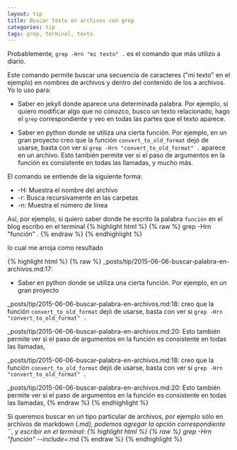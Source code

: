 ```yaml
---
layout: tip
title: Buscar texto en archivos con grep
categories: tip
tags: grep, terminal, texto
---
```


Probablemente, `grep -Hrn "mi texto" .` es el comando que más utilizo a diario.

Este comando permite buscar una secuencia de caracteres ("mi texto" en el ejemplo)
en nombres de archivos y dentro del contenido de los a archivos. Yo lo uso para:

 * Saber en jekyll donde aparece una determinada palabra. Por ejemplo, si quiero modificar
algo que no conozco, busco un texto relacionado, hago el `grep` correspondiente y 
veo en todas las partes que el texto aparece.

 * Saber en python donde se utiliza una cierta función. Por ejemplo, en un gran proyecto
creo que la función `convert_to_old_format` dejó de usarse, basta con ver si `grep -Hrn "convert_to_old_format" .`
aparece en un archivo. 
Esto también permite ver si el paso de argumentos en la función es consistente en todas las llamadas,
y mucho más.

El comando se entiende de la siguiente forma:

 * -H: Muestra el nombre del archivo
 * -r: Busca recursivamente en las carpetas
 * -n: Muestra el número de línea
 
Así, por ejemplo, si quiero saber donde he escrito la palabra `función` en el blog escribo en el terminal
{% highlight html %}
{% raw %}
grep -Hrn "función" .
{% endraw %}
{% endhighlight %}

lo cual me arroja como resultado

{% highlight html %}
{% raw %}
_posts/tip/2015-06-06-buscar-palabra-en-archivos.md:17: 
 * Saber en python donde se utiliza una cierta función. Por ejemplo, en un gran proyecto

_posts/tip/2015-06-06-buscar-palabra-en-archivos.md:18:
creo que la función `convert_to_old_format` dejó de usarse, basta con ver si `grep -Hrn "convert_to_old_format" .`

_posts/tip/2015-06-06-buscar-palabra-en-archivos.md:20:
Esto también permite ver si el paso de argumentos en la función es consistente en todas las llamadas,

_posts/tip/2015-06-06-buscar-palabra-en-archivos.md:18:
creo que la función `convert_to_old_format` dejó de usarse, basta con ver si `grep -Hrn "convert_to_old_format" .`

_posts/tip/2015-06-06-buscar-palabra-en-archivos.md:20:
Esto también permite ver si el paso de argumentos en la función es consistente en todas las llamadas,
{% endraw %}
{% endhighlight %}

Si queremos buscar en un tipo particular de archivos, por ejemplo sólo en archivos de markdown (*.md), podemos agregar la opción correspondiente ``, y escribir en el terminal:
{% highlight html %}
{% raw %}
grep -Hrn "función" --include=*.md
{% endraw %}
{% endhighlight %}
